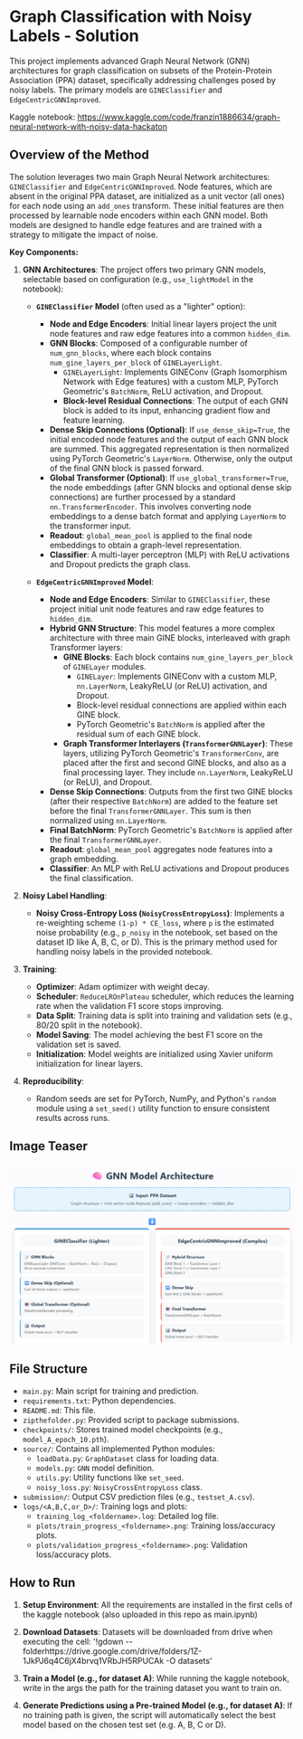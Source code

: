 # Graph Classification with Noisy Labels - Solution

This project implements advanced Graph Neural Network (GNN) architectures for graph classification on subsets of the Protein-Protein Association (PPA) dataset, specifically addressing challenges posed by noisy labels. The primary models are `GINEClassifier` and `EdgeCentricGNNImproved`.

Kaggle notebook: https://www.kaggle.com/code/franzin1886634/graph-neural-network-with-noisy-data-hackaton

## Overview of the Method

The solution leverages two main Graph Neural Network architectures: `GINEClassifier` and `EdgeCentricGNNImproved`. Node features, which are absent in the original PPA dataset, are initialized as a unit vector (all ones) for each node using an `add_ones` transform. These initial features are then processed by learnable node encoders within each GNN model. Both models are designed to handle edge features and are trained with a strategy to mitigate the impact of noise.

**Key Components:**

1.  **GNN Architectures**:
    The project offers two primary GNN models, selectable based on configuration (e.g., `use_lightModel` in the notebook):
    *   **`GINEClassifier` Model** (often used as a "lighter" option):
        *   **Node and Edge Encoders**: Initial linear layers project the unit node features and raw edge features into a common `hidden_dim`.
        *   **GNN Blocks**: Composed of a configurable number of `num_gnn_blocks`, where each block contains `num_gine_layers_per_block` of `GINELayerLight`.
            *   `GINELayerLight`: Implements GINEConv (Graph Isomorphism Network with Edge features) with a custom MLP, PyTorch Geometric's `BatchNorm`, ReLU activation, and Dropout.
            *   **Block-level Residual Connections**: The output of each GNN block is added to its input, enhancing gradient flow and feature learning.
        *   **Dense Skip Connections (Optional)**: If `use_dense_skip=True`, the initial encoded node features and the output of each GNN block are summed. This aggregated representation is then normalized using PyTorch Geometric's `LayerNorm`. Otherwise, only the output of the final GNN block is passed forward.
        *   **Global Transformer (Optional)**: If `use_global_transformer=True`, the node embeddings (after GNN blocks and optional dense skip connections) are further processed by a standard `nn.TransformerEncoder`. This involves converting node embeddings to a dense batch format and applying `LayerNorm` to the transformer input.
        *   **Readout**: `global_mean_pool` is applied to the final node embeddings to obtain a graph-level representation.
        *   **Classifier**: A multi-layer perceptron (MLP) with ReLU activations and Dropout predicts the graph class.

    *   **`EdgeCentricGNNImproved` Model**:
        *   **Node and Edge Encoders**: Similar to `GINEClassifier`, these project initial unit node features and raw edge features to `hidden_dim`.
        *   **Hybrid GNN Structure**: This model features a more complex architecture with three main GINE blocks, interleaved with graph Transformer layers:
            *   **GINE Blocks**: Each block contains `num_gine_layers_per_block` of `GINELayer` modules.
                *   `GINELayer`: Implements GINEConv with a custom MLP, `nn.LayerNorm`, LeakyReLU (or ReLU) activation, and Dropout.
                *   Block-level residual connections are applied within each GINE block.
                *   PyTorch Geometric's `BatchNorm` is applied after the residual sum of each GINE block.
            *   **Graph Transformer Interlayers (`TransformerGNNLayer`)**: These layers, utilizing PyTorch Geometric's `TransformerConv`, are placed after the first and second GINE blocks, and also as a final processing layer. They include `nn.LayerNorm`, LeakyReLU (or ReLU), and Dropout.
        *   **Dense Skip Connections**: Outputs from the first two GINE blocks (after their respective `BatchNorm`) are added to the feature set before the final `TransformerGNNLayer`. This sum is then normalized using `nn.LayerNorm`.
        *   **Final BatchNorm**: PyTorch Geometric's `BatchNorm` is applied after the final `TransformerGNNLayer`.
        *   **Readout**: `global_mean_pool` aggregates node features into a graph embedding.
        *   **Classifier**: An MLP with ReLU activations and Dropout produces the final classification.

2.  **Noisy Label Handling**:
    *   **Noisy Cross-Entropy Loss (`NoisyCrossEntropyLoss`)**: Implements a re-weighting scheme `(1-p) * CE_loss`, where `p` is the estimated noise probability (e.g., `p_noisy` in the notebook, set based on the dataset ID like A, B, C, or D). This is the primary method used for handling noisy labels in the provided notebook.

3.  **Training**:
    *   **Optimizer**: Adam optimizer with weight decay.
    *   **Scheduler**: `ReduceLROnPlateau` scheduler, which reduces the learning rate when the validation F1 score stops improving.
    *   **Data Split**: Training data is split into training and validation sets (e.g., 80/20 split in the notebook).
    *   **Model Saving**: The model achieving the best F1 score on the validation set is saved.
    *   **Initialization**: Model weights are initialized using Xavier uniform initialization for linear layers.

4.  **Reproducibility**:
    *   Random seeds are set for PyTorch, NumPy, and Python's `random` module using a `set_seed()` utility function to ensure consistent results across runs.

## Image Teaser

![Pipeline Teaser](image.png)

## File Structure

-   `main.py`: Main script for training and prediction.
-   `requirements.txt`: Python dependencies.
-   `README.md`: This file.
-   `zipthefolder.py`: Provided script to package submissions.
-   `checkpoints/`: Stores trained model checkpoints (e.g., `model_A_epoch_10.pth`).
-   `source/`: Contains all implemented Python modules:
    -   `loadData.py`: `GraphDataset` class for loading data.
    -   `models.py`: `GNN` model definition.
    -   `utils.py`: Utility functions like `set_seed`.
    -   `noisy_loss.py`: `NoisyCrossEntropyLoss` class.
-   `submission/`: Output CSV prediction files (e.g., `testset_A.csv`).
-   `logs/<A,B,C,or_D>/`: Training logs and plots:
    -   `training_log_<foldername>.log`: Detailed log file.
    -   `plots/train_progress_<foldername>.png`: Training loss/accuracy plots.
    -   `plots/validation_progress_<foldername>.png`: Validation loss/accuracy plots.


## How to Run

1.  **Setup Environment**:
    All the requirements are installed in the first cells of the kaggle notebook (also uploaded in this repo as main.ipynb)

2.  **Download Datasets**:
    Datasets will be downloaded from drive when executing the cell: '!gdown --folderhttps://drive.google.com/drive/folders/1Z-1JkPJ6q4C6jX4brvq1VRbJH5RPUCAk -O datasets'

3.  **Train a Model (e.g., for dataset A)**:
    While running the kaggle notebook, write in the args the path for the training dataset you want to train on.

4.  **Generate Predictions using a Pre-trained Model (e.g., for dataset A)**:
    If no training path is given, the script will automatically select the best model based on the chosen test set (e.g. A, B, C or D).
